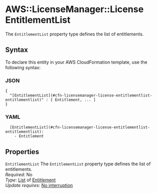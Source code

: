 # AWS::LicenseManager::License EntitlementList<a name="aws-properties-licensemanager-license-entitlementlist"></a>

The `EntitlementList` property type defines the list of entitlements\.

## Syntax<a name="aws-properties-licensemanager-license-entitlementlist-syntax"></a>

To declare this entity in your AWS CloudFormation template, use the following syntax:

### JSON<a name="aws-properties-licensemanager-license-entitlementlist-syntax.json"></a>

```
{
  "[EntitlementList](#cfn-licensemanager-license-entitlementlist-entitlementlist)" : [ Entitlement, ... ]
}
```

### YAML<a name="aws-properties-licensemanager-license-entitlementlist-syntax.yaml"></a>

```
  [EntitlementList](#cfn-licensemanager-license-entitlementlist-entitlementlist): 
    - Entitlement
```

## Properties<a name="aws-properties-licensemanager-license-entitlementlist-properties"></a>

`EntitlementList`  <a name="cfn-licensemanager-license-entitlementlist-entitlementlist"></a>
The `EntitlementList` property type defines the list of entitlements\.  
*Required*: No  
*Type*: [List](#aws-properties-licensemanager-license-entitlementlist) of [Entitlement](aws-properties-licensemanager-license-entitlement.md)  
*Update requires*: [No interruption](https://docs.aws.amazon.com/AWSCloudFormation/latest/UserGuide/using-cfn-updating-stacks-update-behaviors.html#update-no-interrupt)